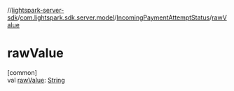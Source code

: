 //[lightspark-server-sdk](../../../index.md)/[com.lightspark.sdk.server.model](../index.md)/[IncomingPaymentAttemptStatus](index.md)/[rawValue](raw-value.md)

# rawValue

[common]\
val [rawValue](raw-value.md): [String](https://kotlinlang.org/api/latest/jvm/stdlib/kotlin/-string/index.html)
